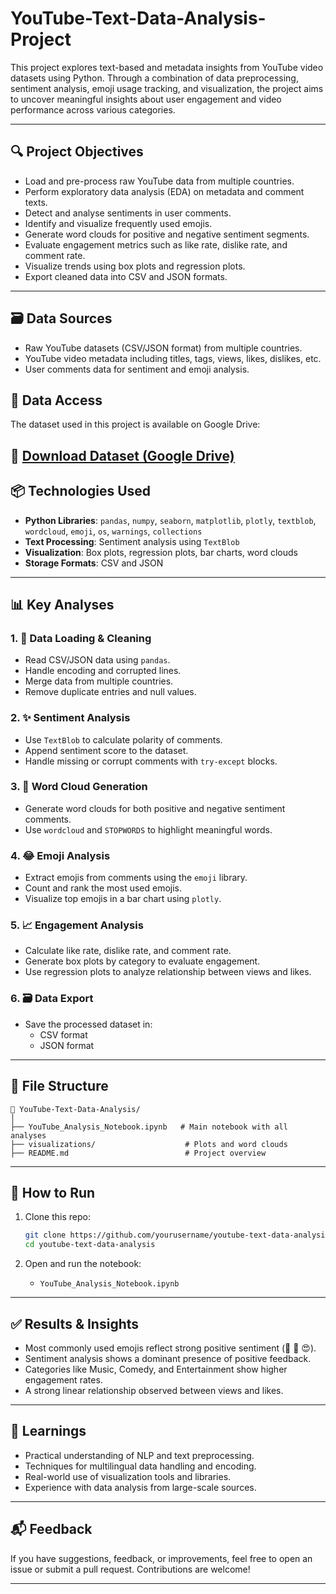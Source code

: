 # YouTube-Text-Data-Analysis-Project
This project explores text-based and metadata insights from YouTube video datasets using Python. Through a combination of data preprocessing, sentiment analysis, emoji usage tracking, and visualization, the project aims to uncover meaningful insights about user engagement and video performance across various categories.

---

## 🔍 Project Objectives

- Load and pre-process raw YouTube data from multiple countries.
- Perform exploratory data analysis (EDA) on metadata and comment texts.
- Detect and analyse sentiments in user comments.
- Identify and visualize frequently used emojis.
- Generate word clouds for positive and negative sentiment segments.
- Evaluate engagement metrics such as like rate, dislike rate, and comment rate.
- Visualize trends using box plots and regression plots.
- Export cleaned data into CSV and JSON formats.

---

## 🗃️ Data Sources

- Raw YouTube datasets (CSV/JSON format) from multiple countries.
- YouTube video metadata including titles, tags, views, likes, dislikes, etc.
- User comments data for sentiment and emoji analysis.

## 📂 Data Access

The dataset used in this project is available on Google Drive:

🔗 [Download Dataset (Google Drive)](https://drive.google.com/file/d/1gnFoDpP1akcyEBMOZ2oWylcHbSwY7NyE/view?usp=sharing)
---

## 📦 Technologies Used

- **Python Libraries**: `pandas`, `numpy`, `seaborn`, `matplotlib`, `plotly`, `textblob`, `wordcloud`, `emoji`, `os`, `warnings`, `collections`
- **Text Processing**: Sentiment analysis using `TextBlob`
- **Visualization**: Box plots, regression plots, bar charts, word clouds
- **Storage Formats**: CSV and JSON

---

## 📊 Key Analyses

### 1. 📁 Data Loading & Cleaning
- Read CSV/JSON data using `pandas`.
- Handle encoding and corrupted lines.
- Merge data from multiple countries.
- Remove duplicate entries and null values.

### 2. ✨ Sentiment Analysis
- Use `TextBlob` to calculate polarity of comments.
- Append sentiment score to the dataset.
- Handle missing or corrupt comments with `try-except` blocks.

### 3. 📌 Word Cloud Generation
- Generate word clouds for both positive and negative sentiment comments.
- Use `wordcloud` and `STOPWORDS` to highlight meaningful words.

### 4. 😂 Emoji Analysis
- Extract emojis from comments using the `emoji` library.
- Count and rank the most used emojis.
- Visualize top emojis in a bar chart using `plotly`.

### 5. 📈 Engagement Analysis
- Calculate like rate, dislike rate, and comment rate.
- Generate box plots by category to evaluate engagement.
- Use regression plots to analyze relationship between views and likes.

### 6. 🗃️ Data Export
- Save the processed dataset in:
  - CSV format
  - JSON format

---

## 📂 File Structure

```
📁 YouTube-Text-Data-Analysis/
│
├── YouTube_Analysis_Notebook.ipynb   # Main notebook with all analyses
├── visualizations/                    # Plots and word clouds
├── README.md                          # Project overview
```

---

## 🚀 How to Run

1. Clone this repo:
   ```bash
   git clone https://github.com/yourusername/youtube-text-data-analysis.git
   cd youtube-text-data-analysis
   ```

2. Open and run the notebook:
   - `YouTube_Analysis_Notebook.ipynb`

---

## ✅ Results & Insights

- Most commonly used emojis reflect strong positive sentiment (🖤 🥰‍ 😍).
- Sentiment analysis shows a dominant presence of positive feedback.
- Categories like Music, Comedy, and Entertainment show higher engagement rates.
- A strong linear relationship observed between views and likes.

---

## 🧠 Learnings

- Practical understanding of NLP and text preprocessing.
- Techniques for multilingual data handling and encoding.
- Real-world use of visualization tools and libraries.
- Experience with data analysis from large-scale sources.

---

## 📬 Feedback

If you have suggestions, feedback, or improvements, feel free to open an issue or submit a pull request. Contributions are welcome!

---
